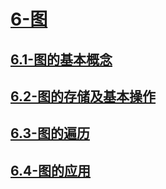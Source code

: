 # [6-图](./6-图/readme.md)

## [6.1-图的基本概念](./6-图/6.1-图的基本概念/readme.md)

## [6.2-图的存储及基本操作](./6-图/6.2-图的存储及基本操作/readme.md)

## [6.3-图的遍历](./6-图/6.3-图的遍历/readme.md)

## [6.4-图的应用](./6-图/6.4-图的应用/readme.md)